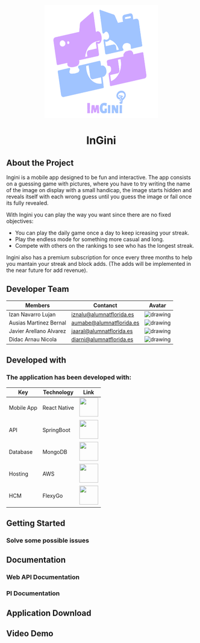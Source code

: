 <!-- PROJECT LOGO -->
<p align="center">
  <a href="https://github.com/rsanzfloridauni/DAM2425_Groc">
    <img src="https://github.com/rsanzfloridauni/DAM2425_Groc/blob/DocumentationPI/Documentation/Img/imgini.png?raw=true" alt="Logo" width="300" height="300">
  </a>
</p>

<h1 align="center">InGini</h1>

<!-- ABOUT THE PROJECT -->
## About the Project

Ingini is a mobile app designed to be fun and interactive. The app consists on a guessing game with pictures, where you have to try writing the name of the image on display with a small handicap, the image starts hidden and reveals itself with each wrong guess until you guess the image or fail once its fully revealed.

With Ingini you can play the way you want since there are no fixed objectives:
* You can play the daily game once a day to keep icreasing your streak.
* Play the endless mode for something more casual and long.
* Compete with others on the rankings to see who has the longest streak.

Ingini also has a premium subscription for once every three months to help you mantain your streak and block adds. (The adds will be implemented in the near future for add revenue).

<!-- CONTACT -->
## Developer Team

|      Members      |             Contanct               |  Avatar  |
|-------------------|------------------------------------|----------|
|  Izan Navarro Lujan    |  iznalu@alumnatflorida.es    |<img src="https://avatars.githubusercontent.com/u/58451072?s=460&u=b8f56b5ba0ee46e829edd76086e733016731b6fd&v=4" alt="drawing" width="50" height="50"/>|
|  Ausias Martinez Bernal   |  aumabe@alumnatflorida.es     |<img src="https://avatars.githubusercontent.com/u/56550138?s=460&u=46095a4312d0bea92a933108b4a42b402a38b4c9&v=4" alt="drawing" width="50" height="50"/>|
|  Javier Arellano Alvarez    |  jaaral@alumnatflorida.es  |<img src="https://avatars.githubusercontent.com/u/57366260?s=460&v=4" alt="drawing" width="50" height="50"/>|
|  Didac Arnau Nicola   |  diarni@alumnatflorida.es    |<img src="https://avatars.githubusercontent.com/u/57366330?s=460&v=4" alt="drawing" width="50" height="50"/>|

## Developed with

### The application has been developed with:

|        Key        |     Technology     |   Link   |
|-------------------|--------------------|----------|
|    Mobile App     |  React Native      |<a href="https://reactnative.dev/"><img src="https://reactnative.dev/img/header_logo.svg" width="50" height="50"/></a>|
|    API        |  SpringBoot |<a href="https://spring.io/projects/spring-boot"><img src="https://upload.wikimedia.org/wikipedia/commons/thumb/7/79/Spring_Boot.svg/220px-Spring_Boot.svg.png" width="50" height="50"/></a>|
|    Database       |  MongoDB  |<a href="https://www.mongodb.com/es"><img src="https://upload.wikimedia.org/wikipedia/en/thumb/5/5a/MongoDB_Fores-Green.svg/250px-MongoDB_Fores-Green.svg.png" width="50" height="50"/></a>|
|    Hosting        |  AWS               |<a href="https://aws.amazon.com/es/"><img src="https://encrypted-tbn0.gstatic.com/images?q=tbn:ANd9GcRLnRCwyP1EcsVzWzu7Z1PlWqjti1elkdDomg&usqp=CAU" width="50" height="50"/></a>|
|    HCM            |  FlexyGo           |<a href="https://www.flexygo.com/"><img src="https://pbs.twimg.com/profile_images/1088758127409926145/v3njj5Eu_400x400.jpg" width="50" height="50"/></a>|



<!-- GETTING STARTED -->
## Getting Started

### Solve some possible issues

## Documentation

### Web API Documentation

### PI Documentation

## Application Download

## Video Demo

